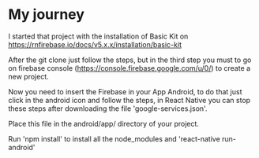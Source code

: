 # My journey

I started that project with the installation of Basic Kit on https://rnfirebase.io/docs/v5.x.x/installation/basic-kit

After the git clone just follow the steps, but in the third step you must to go on firebase console (https://console.firebase.google.com/u/0/) to create a new project.

Now you need to insert the Firebase in your App Android, to do that just click in the android icon and follow the steps, in React Native you can stop these steps after downloading the file 'google-services.json'.

Place this file in the android/app/ directory of your project.

Run 'npm install' to install all the node_modules and 'react-native run-android'


